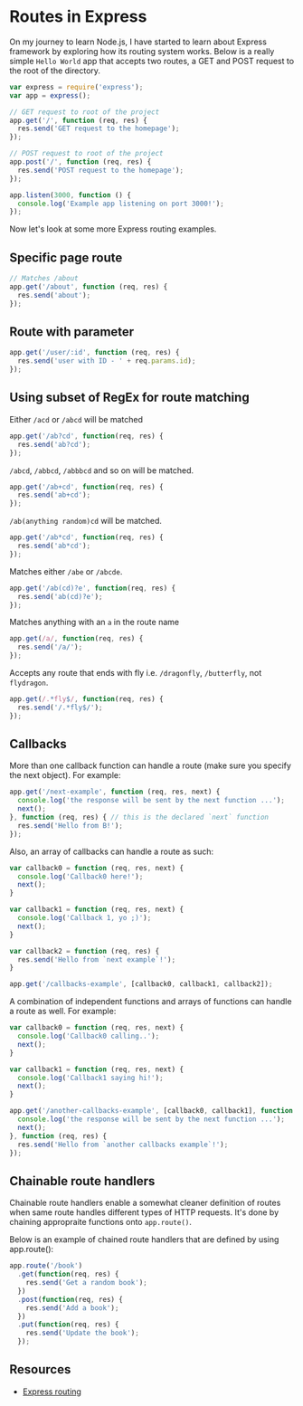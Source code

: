 # Routes in Express

On my journey to learn Node.js, I have started to learn about Express framework by exploring how its routing system works. Below is a really simple `Hello World` app that accepts two routes, a GET and POST request to the root of the directory. 

```javascript
var express = require('express');
var app = express();

// GET request to root of the project
app.get('/', function (req, res) {
  res.send('GET request to the homepage');
});

// POST request to root of the project
app.post('/', function (req, res) {
  res.send('POST request to the homepage');
});

app.listen(3000, function () {
  console.log('Example app listening on port 3000!');
});
```

Now let's look at some more Express routing examples.

## Specific page route

```javascript
// Matches /about
app.get('/about', function (req, res) {
  res.send('about');
});
```

## Route with parameter

```javascript
app.get('/user/:id', function (req, res) {
  res.send('user with ID - ' + req.params.id);
});
```

## Using subset of RegEx for route matching

Either `/acd` or `/abcd` will be matched

```javascript
app.get('/ab?cd', function(req, res) {
  res.send('ab?cd');
});
```

`/abcd`, `/abbcd`, `/abbbcd` and so on will be matched.

```javascript
app.get('/ab+cd', function(req, res) {
  res.send('ab+cd');
});
```

`/ab(anything random)cd` will be matched.

```javascript
app.get('/ab*cd', function(req, res) {
  res.send('ab*cd');
});
```

Matches either `/abe` or `/abcde`.

```javascript
app.get('/ab(cd)?e', function(req, res) {
  res.send('ab(cd)?e');
});
```

Matches anything with an `a` in the route name

```javascript
app.get(/a/, function(req, res) {
  res.send('/a/');
});
```

Accepts any route that ends with fly i.e. `/dragonfly`, `/butterfly`, not `flydragon`.

```javascript
app.get(/.*fly$/, function(req, res) {
  res.send('/.*fly$/');
});
```

## Callbacks

More than one callback function can handle a route (make sure you specify the next object). For example:

```javascript
app.get('/next-example', function (req, res, next) {
  console.log('the response will be sent by the next function ...');
  next();
}, function (req, res) { // this is the declared `next` function
  res.send('Hello from B!');
});
```

Also, an array of callbacks can handle a route as such:

```javascript
var callback0 = function (req, res, next) {
  console.log('Callback0 here!');
  next();
}

var callback1 = function (req, res, next) {
  console.log('Callback 1, yo ;)');
  next();
}

var callback2 = function (req, res) {
  res.send('Hello from `next example`!');
}

app.get('/callbacks-example', [callback0, callback1, callback2]);
```

A combination of independent functions and arrays of functions can handle a route as well. For example:

```javascript
var callback0 = function (req, res, next) {
  console.log('Callback0 calling..');
  next();
}

var callback1 = function (req, res, next) {
  console.log('Callback1 saying hi!');
  next();
}

app.get('/another-callbacks-example', [callback0, callback1], function (req, res, next) {
  console.log('the response will be sent by the next function ...');
  next();
}, function (req, res) {
  res.send('Hello from `another callbacks example`!');
});
```

## Chainable route handlers

Chainable route handlers enable a somewhat cleaner definition of routes when same route handles different types of HTTP requests. It's done by chaining appropraite functions onto `app.route()`.

Below is an example of chained route handlers that are defined by using app.route():

```javascript
app.route('/book')
  .get(function(req, res) {
    res.send('Get a random book');
  })
  .post(function(req, res) {
    res.send('Add a book');
  })
  .put(function(req, res) {
    res.send('Update the book');
  });
```

## Resources

- [Express routing](http://expressjs.com/en/guide/routing.html)

